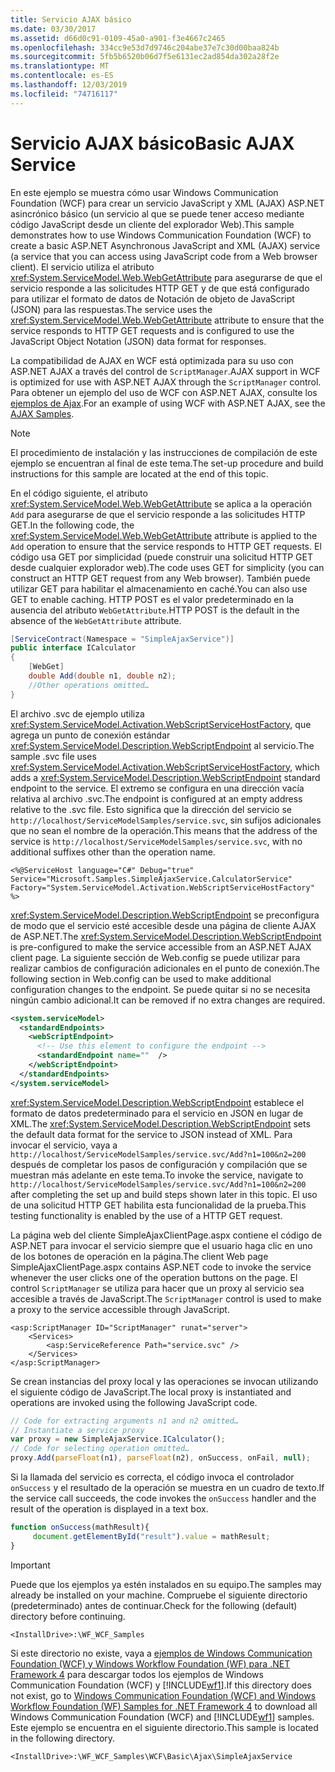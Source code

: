```yaml
---
title: Servicio AJAX básico
ms.date: 03/30/2017
ms.assetid: d66d0c91-0109-45a0-a901-f3e4667c2465
ms.openlocfilehash: 334cc9e53d7d9746c204abe37e7c30d00baa824b
ms.sourcegitcommit: 5fb5b6520b06d7f5e6131ec2ad854da302a28f2e
ms.translationtype: MT
ms.contentlocale: es-ES
ms.lasthandoff: 12/03/2019
ms.locfileid: "74716117"
---
```

# <a name="basic-ajax-service"></a><span data-ttu-id="eb406-102">Servicio AJAX básico</span><span class="sxs-lookup"><span data-stu-id="eb406-102">Basic AJAX Service</span></span>

<span data-ttu-id="eb406-103">En este ejemplo se muestra cómo usar Windows Communication Foundation (WCF) para crear un servicio JavaScript y XML (AJAX) ASP.NET asincrónico básico (un servicio al que se puede tener acceso mediante código JavaScript desde un cliente del explorador Web).</span><span class="sxs-lookup"><span data-stu-id="eb406-103">This sample demonstrates how to use Windows Communication Foundation (WCF) to create a basic ASP.NET Asynchronous JavaScript and XML (AJAX) service (a service that you can access using JavaScript code from a Web browser client).</span></span> <span data-ttu-id="eb406-104">El servicio utiliza el atributo <xref:System.ServiceModel.Web.WebGetAttribute> para asegurarse de que el servicio responde a las solicitudes HTTP GET y de que está configurado para utilizar el formato de datos de Notación de objeto de JavaScript (JSON) para las respuestas.</span><span class="sxs-lookup"><span data-stu-id="eb406-104">The service uses the <xref:System.ServiceModel.Web.WebGetAttribute> attribute to ensure that the service responds to HTTP GET requests and is configured to use the JavaScript Object Notation (JSON) data format for responses.</span></span>

<span data-ttu-id="eb406-105">La compatibilidad de AJAX en WCF está optimizada para su uso con ASP.NET AJAX a través del control de `ScriptManager`.</span><span class="sxs-lookup"><span data-stu-id="eb406-105">AJAX support in WCF is optimized for use with ASP.NET AJAX through the `ScriptManager` control.</span></span> <span data-ttu-id="eb406-106">Para obtener un ejemplo del uso de WCF con ASP.NET AJAX, consulte los [ejemplos de Ajax](ajax.md).</span><span class="sxs-lookup"><span data-stu-id="eb406-106">For an example of using WCF with ASP.NET AJAX, see the [AJAX Samples](ajax.md).</span></span>

> [!NOTE]
> <span data-ttu-id="eb406-107">El procedimiento de instalación y las instrucciones de compilación de este ejemplo se encuentran al final de este tema.</span><span class="sxs-lookup"><span data-stu-id="eb406-107">The set-up procedure and build instructions for this sample are located at the end of this topic.</span></span>

<span data-ttu-id="eb406-108">En el código siguiente, el atributo <xref:System.ServiceModel.Web.WebGetAttribute> se aplica a la operación `Add` para asegurarse de que el servicio responde a las solicitudes HTTP GET.</span><span class="sxs-lookup"><span data-stu-id="eb406-108">In the following code, the <xref:System.ServiceModel.Web.WebGetAttribute> attribute is applied to the `Add` operation to ensure that the service responds to HTTP GET requests.</span></span> <span data-ttu-id="eb406-109">El código usa GET por simplicidad (puede construir una solicitud HTTP GET desde cualquier explorador web).</span><span class="sxs-lookup"><span data-stu-id="eb406-109">The code uses GET for simplicity (you can construct an HTTP GET request from any Web browser).</span></span> <span data-ttu-id="eb406-110">También puede utilizar GET para habilitar el almacenamiento en caché.</span><span class="sxs-lookup"><span data-stu-id="eb406-110">You can also use GET to enable caching.</span></span> <span data-ttu-id="eb406-111">HTTP POST es el valor predeterminado en la ausencia del atributo `WebGetAttribute`.</span><span class="sxs-lookup"><span data-stu-id="eb406-111">HTTP POST is the default in the absence of the `WebGetAttribute` attribute.</span></span>

```csharp
[ServiceContract(Namespace = "SimpleAjaxService")]
public interface ICalculator
{
    [WebGet]
    double Add(double n1, double n2);
    //Other operations omitted…
}
```

<span data-ttu-id="eb406-112">El archivo .svc de ejemplo utiliza <xref:System.ServiceModel.Activation.WebScriptServiceHostFactory>, que agrega un punto de conexión estándar <xref:System.ServiceModel.Description.WebScriptEndpoint> al servicio.</span><span class="sxs-lookup"><span data-stu-id="eb406-112">The sample .svc file uses <xref:System.ServiceModel.Activation.WebScriptServiceHostFactory>, which adds a <xref:System.ServiceModel.Description.WebScriptEndpoint> standard endpoint to the service.</span></span> <span data-ttu-id="eb406-113">El extremo se configura en una dirección vacía relativa al archivo .svc.</span><span class="sxs-lookup"><span data-stu-id="eb406-113">The endpoint is configured at an empty address relative to the .svc file.</span></span> <span data-ttu-id="eb406-114">Esto significa que la dirección del servicio se `http://localhost/ServiceModelSamples/service.svc`, sin sufijos adicionales que no sean el nombre de la operación.</span><span class="sxs-lookup"><span data-stu-id="eb406-114">This means that the address of the service is `http://localhost/ServiceModelSamples/service.svc`, with no additional suffixes other than the operation name.</span></span>

`<%@ServiceHost language="C#" Debug="true" Service="Microsoft.Samples.SimpleAjaxService.CalculatorService" Factory="System.ServiceModel.Activation.WebScriptServiceHostFactory" %>`

<span data-ttu-id="eb406-115"><xref:System.ServiceModel.Description.WebScriptEndpoint> se preconfigura de modo que el servicio esté accesible desde una página de cliente AJAX de ASP.NET.</span><span class="sxs-lookup"><span data-stu-id="eb406-115">The <xref:System.ServiceModel.Description.WebScriptEndpoint> is pre-configured to make the service accessible from an ASP.NET AJAX client page.</span></span> <span data-ttu-id="eb406-116">La siguiente sección de Web.config se puede utilizar para realizar cambios de configuración adicionales en el punto de conexión.</span><span class="sxs-lookup"><span data-stu-id="eb406-116">The following section in Web.config can be used to make additional configuration changes to the endpoint.</span></span> <span data-ttu-id="eb406-117">Se puede quitar si no se necesita ningún cambio adicional.</span><span class="sxs-lookup"><span data-stu-id="eb406-117">It can be removed if no extra changes are required.</span></span>

```xml
<system.serviceModel>
  <standardEndpoints>
    <webScriptEndpoint>
      <!-- Use this element to configure the endpoint -->
      <standardEndpoint name=""  />
    </webScriptEndpoint>
  </standardEndpoints>
</system.serviceModel>
```

<span data-ttu-id="eb406-118"><xref:System.ServiceModel.Description.WebScriptEndpoint> establece el formato de datos predeterminado para el servicio en JSON en lugar de XML.</span><span class="sxs-lookup"><span data-stu-id="eb406-118">The <xref:System.ServiceModel.Description.WebScriptEndpoint> sets the default data format for the service to JSON instead of XML.</span></span> <span data-ttu-id="eb406-119">Para invocar el servicio, vaya a `http://localhost/ServiceModelSamples/service.svc/Add?n1=100&n2=200` después de completar los pasos de configuración y compilación que se muestran más adelante en este tema.</span><span class="sxs-lookup"><span data-stu-id="eb406-119">To invoke the service, navigate to `http://localhost/ServiceModelSamples/service.svc/Add?n1=100&n2=200` after completing the set up and build steps shown later in this topic.</span></span> <span data-ttu-id="eb406-120">El uso de una solicitud HTTP GET habilita esta funcionalidad de la prueba.</span><span class="sxs-lookup"><span data-stu-id="eb406-120">This testing functionality is enabled by the use of a HTTP GET request.</span></span>

<span data-ttu-id="eb406-121">La página web del cliente SimpleAjaxClientPage.aspx contiene el código de ASP.NET para invocar el servicio siempre que el usuario haga clic en uno de los botones de operación en la página.</span><span class="sxs-lookup"><span data-stu-id="eb406-121">The client Web page SimpleAjaxClientPage.aspx contains ASP.NET code to invoke the service whenever the user clicks one of the operation buttons on the page.</span></span> <span data-ttu-id="eb406-122">El control `ScriptManager` se utiliza para hacer que un proxy al servicio sea accesible a través de JavaScript.</span><span class="sxs-lookup"><span data-stu-id="eb406-122">The `ScriptManager` control is used to make a proxy to the service accessible through JavaScript.</span></span>

```aspx-csharp
<asp:ScriptManager ID="ScriptManager" runat="server">
    <Services>
        <asp:ServiceReference Path="service.svc" />
    </Services>
</asp:ScriptManager>
```

<span data-ttu-id="eb406-123">Se crean instancias del proxy local y las operaciones se invocan utilizando el siguiente código de JavaScript.</span><span class="sxs-lookup"><span data-stu-id="eb406-123">The local proxy is instantiated and operations are invoked using the following JavaScript code.</span></span>

```javascript
// Code for extracting arguments n1 and n2 omitted…
// Instantiate a service proxy
var proxy = new SimpleAjaxService.ICalculator();
// Code for selecting operation omitted…
proxy.Add(parseFloat(n1), parseFloat(n2), onSuccess, onFail, null);
```

<span data-ttu-id="eb406-124">Si la llamada del servicio es correcta, el código invoca el controlador `onSuccess` y el resultado de la operación se muestra en un cuadro de texto.</span><span class="sxs-lookup"><span data-stu-id="eb406-124">If the service call succeeds, the code invokes the `onSuccess` handler and the result of the operation is displayed in a text box.</span></span>

```javascript
function onSuccess(mathResult){
     document.getElementById("result").value = mathResult;
}
```

> [!IMPORTANT]
> <span data-ttu-id="eb406-125">Puede que los ejemplos ya estén instalados en su equipo.</span><span class="sxs-lookup"><span data-stu-id="eb406-125">The samples may already be installed on your machine.</span></span> <span data-ttu-id="eb406-126">Compruebe el siguiente directorio (predeterminado) antes de continuar.</span><span class="sxs-lookup"><span data-stu-id="eb406-126">Check for the following (default) directory before continuing.</span></span>
>
> `<InstallDrive>:\WF_WCF_Samples`
>
> <span data-ttu-id="eb406-127">Si este directorio no existe, vaya a [ejemplos de Windows Communication Foundation (WCF) y Windows Workflow Foundation (WF) para .NET Framework 4](https://www.microsoft.com/download/details.aspx?id=21459) para descargar todos los ejemplos de Windows Communication Foundation (WCF) y [!INCLUDE[wf1](../../../../includes/wf1-md.md)].</span><span class="sxs-lookup"><span data-stu-id="eb406-127">If this directory does not exist, go to [Windows Communication Foundation (WCF) and Windows Workflow Foundation (WF) Samples for .NET Framework 4](https://www.microsoft.com/download/details.aspx?id=21459) to download all Windows Communication Foundation (WCF) and [!INCLUDE[wf1](../../../../includes/wf1-md.md)] samples.</span></span> <span data-ttu-id="eb406-128">Este ejemplo se encuentra en el siguiente directorio.</span><span class="sxs-lookup"><span data-stu-id="eb406-128">This sample is located in the following directory.</span></span>
>
> `<InstallDrive>:\WF_WCF_Samples\WCF\Basic\Ajax\SimpleAjaxService`
